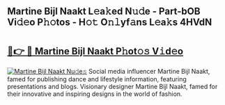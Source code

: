 ## Martine Bijl Naakt L𝚎a𝚔ed N𝚞𝚍e - Part-bOB Vi𝚍𝚎o P𝚑𝚘tos - H𝚘𝚝 O𝚗𝚕yf𝚊ns L𝚎a𝚔s 4HVdN

# <h2><a href="http://kf1p1qu.oniu.top/?m=Martine+Bijl+Naakt">🔗👉 🔴 Martine Bijl Naakt P𝚑ot𝚘𝚜 V𝚒d𝚎o</a></h2>

[![Martine Bijl Naakt Nu𝚍e𝚜](https://i.imgur.com/0qMVB7G.gif)](http://kf1p1qu.oniu.top/?m=Martine+Bijl+Naakt)
Social media influencer Martine Bijl Naakt, famed for publishing dance and lifestyle information, featuring presentations and blogs. Visionary designer Martine Bijl Naakt, famed for their innovative and inspiring designs in the world of fashion.  

